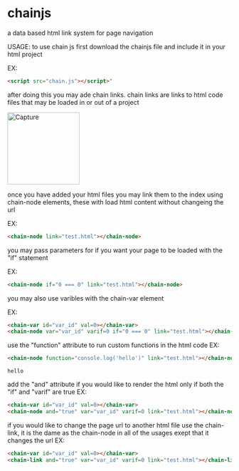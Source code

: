 # chainjs
a data based html link system for page navigation

USAGE:
to use chain js first download the chainjs file and include it in your html project

  EX:
  ```html
  <script src="chain.js"></script>'
  ```

after doing this you may ade chain links. chain links are links to html code files that may be loaded in or out of a project

<img width="162" alt="Capture" src="https://user-images.githubusercontent.com/76224503/144658268-460e6d4b-08fc-439e-87a9-c19c6aa2e35a.PNG">

once you have added your html files you may link them to the index using chain-node elements, these with load html content without changeing the url

  EX:
  ```html
  <chain-node link="test.html"></chain-node>
  ```
  
you may pass parameters for if you want your page to be loaded with the "if" statement

  EX:
  ```html
  <chain-node if="0 === 0" link="test.html"></chain-node>
  ```  

you may also use varibles with the chain-var element

  EX:
  ```html
  <chain-var id="var_id" val=0></chain-var>
  <chain-node var="var_id" varif=0 if="0 === 0" link="test.html"></chain-node>
  ```
  
use the "function" attribute to run custom functions in the html code
  EX:
  ```html
  <chain-node function="console.log('hello')" link="test.html"></chain-node>
  ```
  ```text
  hello
  ```
  
add the "and" attribute if you would like to render the html only if both the "if" and "varif" are true
  EX:
  ```html
  <chain-var id="var_id" val=0></chain-var>
  <chain-node and="true" var="var_id" varif=0 link="test.html"></chain-node>
  ```

if you would like to change the page url to another html file use the chain-link, it is the dame as the chain-node in all of the usages exept that it changes the url
  EX:
  ```html
  <chain-var id="var_id" val=0></chain-var>
  <chain-link and="true" var="var_id" varif=0 link="test.html"></chain-link>
  ```

